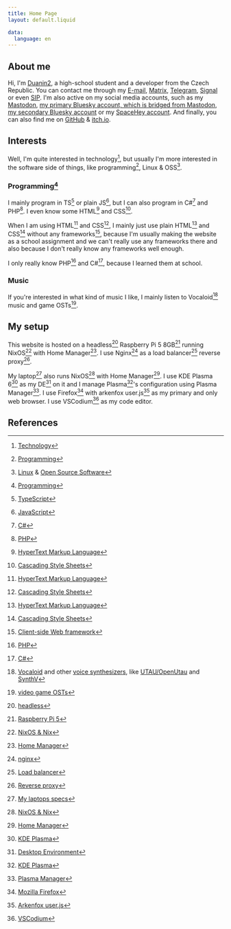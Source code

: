 ```yaml
---
title: Home Page
layout: default.liquid

data:
  language: en
---
```

## About me

<div class="vcard h-card p-note">
	Hi, I'm <a class="nickname p-nickname url u-url u-uid" href="{{ site.base_url }}">Duanin2</a>, a high-school student and a developer from the <span class="country-name p-country-name">Czech Republic</span>.
	You can contact me through my <a rel="me email u-email" href="mailto:duanin2@duanin2.top">E-mail</a>, <a rel="me" href="https://matrix.to/#/@duanin2:duanin2.top">Matrix</a>, <a rel="me" href="https://t.me/Duanin2">Telegram</a>, <a rel="me" href="https://signal.me/#eu/jgp780MEv-HCrruPL1c219nKk9F8MLPLyZJAUwwDFDv5FWxxCadNjIe3PMLr_oL2">Signal</a> or even <a rel="me" href="sip:duanin2@sip.linphone.org">SIP</a>.
	I'm also active on my social media accounts, such as my <a rel="me" href="https://mastodon.arch-linux.cz/@duanin2">Mastodon</a>, <a rel="me" href="https://bsky.app/profile/duanin2.top">my primary Bluesky account, which is bridged from Mastodon</a>, <a rel="me" href="https://bsky.app/profile/duanin2.bsky.social">my secondary Bluesky account</a> or my <a rel="me" href="https://spacehey.com/duanin2">SpaceHey account</a>. And finally, you can also find me on <a rel="me" href="https://github.com/duanin2">GitHub</a> & <a rel="me" href="https://duanin2.itch.io">itch.io</a>.
</div>

## Interests

Well, I'm quite interested in technology[^1], but usually I'm more interested in the software side of things, like programming[^2], Linux & OSS[^3].

### Programming[^2]

I mainly program in TS[^4] or plain JS[^5], but I can also program in C#[^8] and PHP[^9]. I even know some HTML[^6] and CSS[^7].

When I am using HTML[^6] and CSS[^7], I mainly just use plain HTML[^6] and CSS[^7] without any frameworks[^10], because I'm usually making the website as a school assignment and we can't really use any frameworks there and also because I don't really know any frameworks well enough.

I only really know PHP[^9] and C#[^8], because I learned them at school.

### Music

If you're interested in what kind of music I like, I mainly listen to Vocaloid[^11] music and game OSTs[^12].

## My setup

This website is hosted on a headless[^13] Raspberry Pi 5 8GB[^14] running NixOS[^15] with Home Manager[^16].
I use Nginx[^17] as a load balancer[^18] reverse proxy[^19].

My laptop[^20] also runs NixOS[^15] with Home Manager[^16].
I use KDE Plasma 6[^21] as my DE[^22] on it and I manage Plasma[^21]'s configuration using Plasma Manager[^23].
I use Firefox[^24] with arkenfox user.js[^25] as my primary and only web browser.
I use VSCodium[^26] as my code editor.

## References

[^1]: [Technology](https://en.wikipedia.org/wiki/Technology)

[^2]: [Programming](https://en.wikipedia.org/wiki/Programming_language)

[^3]: [Linux](https://en.wikipedia.org/wiki/Linux) & [Open Source Software](https://en.wikipedia.org/wiki/Open_source)

[^4]: [TypeScript](https://www.typescriptlang.org/)

[^5]: [JavaScript](https://en.wikipedia.org/wiki/JavaScript)

[^6]: [HyperText Markup Language](https://en.wikipedia.org/wiki/HTML)

[^7]: [Cascading Style Sheets](https://en.wikipedia.org/wiki/CSS)

[^8]: [C#](https://learn.microsoft.com/en-us/dotnet/csharp/)

[^9]: [PHP](https://www.php.net/)

[^10]: [Client-side Web framework](https://en.wikipedia.org/wiki/Web_framework#Client-side)

[^11]: [Vocaloid](https://www.vocaloid.com/en/) and other [voice synthesizers](https://en.wikipedia.org/wiki/Speech_synthesis), like [UTAU/OpenUtau](https://www.openutau.com/) and [SynthV](https://dreamtonics.com/synthesizerv/)

[^12]: [video game OSTs](https://en.wikipedia.org/wiki/Video_game_music)

[^13]: [headless](https://en.wikipedia.org/wiki/Headless_computer)

[^14]: [Raspberry Pi 5](https://www.raspberrypi.com/products/raspberry-pi-5/)

[^15]: [NixOS & Nix](https://nixos.org/)

[^16]: [Home Manager](https://github.com/nix-community/home-manager)

[^17]: [nginx](https://nginx.org/)

[^18]: [Load balancer](https://en.wikipedia.org/wiki/Load_balancing_(computing)#Server-side_load_balancers)

[^19]: [Reverse proxy](https://en.wikipedia.org/wiki/Reverse_proxy)

[^20]: [My laptops specs](https://linux-hardware.org/?probe=ff31b68cf3)

[^21]: [KDE Plasma](https://kde.org/)

[^22]: [Desktop Environment](https://en.wikipedia.org/wiki/Desktop_environment)

[^23]: [Plasma Manager](https://github.com/nix-community/plasma-manager/)

[^24]: [Mozilla Firefox](https://www.mozilla.org/firefox/)

[^25]: [Arkenfox user.js](https://github.com/arkenfox/user.js)

[^26]: [VSCodium](https://vscodium.com/)

<div hidden>
<a href="https://xn--sr8hvo.ws/previous">←</a>
An <a href="https://xn--sr8hvo.ws">IndieWeb Webring</a> 🕸💍
<a href="https://xn--sr8hvo.ws/next">→</a>
</div>